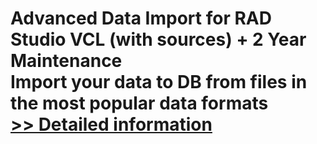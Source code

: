 # Advanced Data Import for RAD Studio VCL (with sources) + 2 Year Maintenance<br />Import your data to DB from files in the most popular data formats<br />[>> Detailed information](https://secure.shareit.com/shareit/product.html?productid=300068119&affiliateid=200057808)